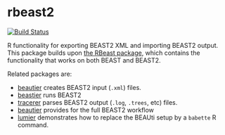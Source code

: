 # rbeast2

[![Build Status](https://travis-ci.org/BEAST2-Dev/rbeast2.svg?branch=master)](https://travis-ci.org/BEAST2-Dev/rbeast2)

R functionality for exporting BEAST2 XML and importing BEAST2 output.
This package builds upon [the RBeast package](https://github.com/beast-dev/RBeast), which contains the functionality that works on both BEAST and BEAST2.

Related packages are:

 * [beautier](https://github.com/richelbilderbeek/beautier) creates BEAST2 input (`.xml`) files.
 * [beastier](https://github.com/richelbilderbeek/beastier) runs BEAST2
 * [tracerer](https://github.com/richelbilderbeek/tracerer) parses BEAST2 output (`.log`, `.trees`, etc) files.
 * [beautier](https://github.com/richelbilderbeek/beautier) provides for the full BEAST2 workflow
 * [lumier](https://github.com/richelbilderbeek/lumier) demonstrates how to replace the BEAUti setup by a `babette` R command.
